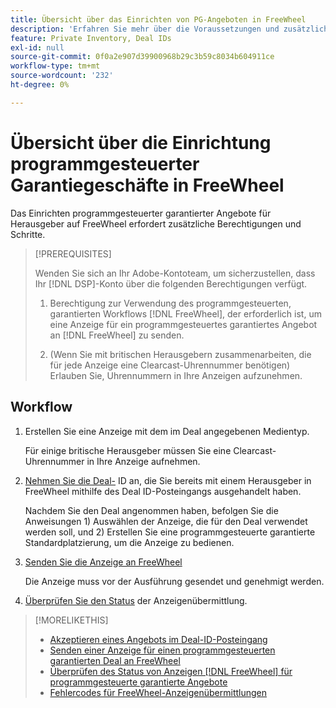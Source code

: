 ```yaml
---
title: Übersicht über das Einrichten von PG-Angeboten in FreeWheel
description: 'Erfahren Sie mehr über die Voraussetzungen und zusätzlichen Schritte, die zum Ausführen von Anzeigen für programmgesteuerte garantierte Angebote für Herausgeber auf FreeWheel erforderlich sind. '
feature: Private Inventory, Deal IDs
exl-id: null
source-git-commit: 0f0a2e907d39900968b29c3b59c8034b604911ce
workflow-type: tm+mt
source-wordcount: '232'
ht-degree: 0%

---
```


# Übersicht über die Einrichtung programmgesteuerter Garantiegeschäfte in FreeWheel

Das Einrichten programmgesteuerter garantierter Angebote für Herausgeber auf FreeWheel erfordert zusätzliche Berechtigungen und Schritte.

>[!PREREQUISITES]
>
>Wenden Sie sich an Ihr Adobe-Kontoteam, um sicherzustellen, dass Ihr [!DNL DSP]-Konto über die folgenden Berechtigungen verfügt.
>
>1. Berechtigung zur Verwendung des programmgesteuerten, garantierten Workflows [!DNL FreeWheel], der erforderlich ist, um eine Anzeige für ein programmgesteuertes garantiertes Angebot an [!DNL FreeWheel] zu senden.
>
>1. (Wenn Sie mit britischen Herausgebern zusammenarbeiten, die für jede Anzeige eine Clearcast-Uhrennummer benötigen) Erlauben Sie, Uhrennummern in Ihre Anzeigen aufzunehmen.


## Workflow

1. Erstellen Sie eine Anzeige mit dem im Deal angegebenen Medientyp.

   Für einige britische Herausgeber müssen Sie eine Clearcast-Uhrennummer in Ihre Anzeige aufnehmen.

1. [Nehmen Sie die Deal-](#programmatic-guaranteed-set-up.md#pg-setup-deal-id-inbox) ID an, die Sie bereits mit einem Herausgeber in FreeWheel mithilfe des Deal ID-Posteingangs ausgehandelt haben.

   Nachdem Sie den Deal angenommen haben, befolgen Sie die Anweisungen 1) Auswählen der Anzeige, die für den Deal verwendet werden soll, und 2) Erstellen Sie eine programmgesteuerte garantierte Standardplatzierung, um die Anzeige zu bedienen.

1. [Senden Sie die Anzeige an FreeWheel](freewheel-submit.md)

   Die Anzeige muss vor der Ausführung gesendet und genehmigt werden.

1. [Überprüfen Sie den Status](freewheel-check-status.md) der Anzeigenübermittlung.

>[!MORELIKETHIS]
>
>* [Akzeptieren eines Angebots im Deal-ID-Posteingang](deal-id-inbox-accept.md)
>* [Senden einer Anzeige für einen programmgesteuerten garantierten Deal an FreeWheel](freewheel-submit.md)
>* [Überprüfen des Status von Anzeigen  [!DNL FreeWheel] für programmgesteuerte garantierte Angebote](freewheel-check-status.md)
>* [Fehlercodes für FreeWheel-Anzeigenübermittlungen](freewheel-error-codes.md)


